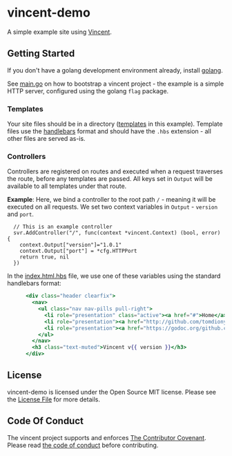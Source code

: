 # vincent-demo

A simple example site using [Vincent](http://github.com/tomdionysus/vincent).

## Getting Started

If you don't have a golang development environment already, install [golang](http://golang.org).

See [main.go](main.go) on how to bootstrap a vincent project - the example is a simple HTTP server, configured using the golang `flag` package. 

### Templates 
Your site files should be in a directory ([templates](templates) in this example). Template files use the [handlebars](http://handlebarsjs.com/) format and should have the `.hbs` extension - all other files are served as-is.

### Controllers

Controllers are registered on routes and executed when a request traverses the route, before any templates are passed. All keys set in `Output` will be available to all templates under that route.

**Example**: Here, we bind a controller to the root path `/` - meaning it will be executed on all requests. We set two context variables in `Output` - `version` and `port`. 

```golang
  // This is an example controller
  svr.AddController("/", func(context *vincent.Context) (bool, error) {
    context.Output["version"]="1.0.1"
    context.Output["port"] = *cfg.HTTPPort
    return true, nil
  })
```

In the [index.html.hbs](templates/index.html.hbs) file, we use one of these variables using the standard handlebars format:

```handlebars
      <div class="header clearfix">
        <nav>
          <ul class="nav nav-pills pull-right">
            <li role="presentation" class="active"><a href="#">Home</a></li>
            <li role="presentation"><a href="http://github.com/tomdionysus/vincent">Github</a></li>
            <li role="presentation"><a href="https://godoc.org/github.com/tomdionysus/vincent">Godoc</a></li>
          </ul>
        </nav>
        <h3 class="text-muted">Vincent v{{ version }}</h3>
      </div>
```

## License

vincent-demo is licensed under the Open Source MIT license. Please see the [License File](LICENSE.txt) for more details.

## Code Of Conduct

The vincent project supports and enforces [The Contributor Covenant](http://contributor-covenant.org/). Please read [the code of conduct](CODE_OF_CONDUCT.md) before contributing.
